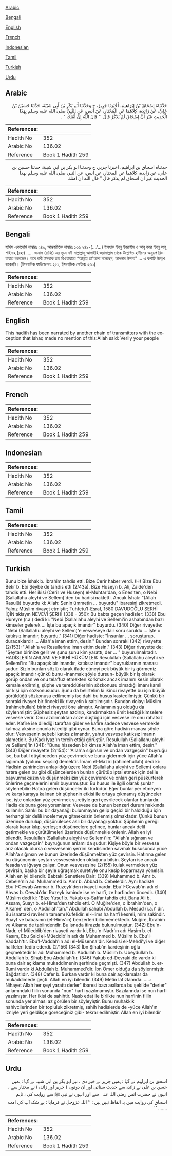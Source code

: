 [Arabic](#arabic)

[Bengali](#bengali)

[English](#english)

[French](#french)

[Indonesian](#indonesian)

[Tamil](#tamil)

[Turkish](#turkish)

[Urdu](#urdu)

## Arabic


<div dir="rtl" lang="ar" style={{fontSize:'larger',backgroundColor:'#f8f9fa',padding:20}}>
حَدَّثَنَاهُ إِسْحَاقُ بْنُ إِبْرَاهِيمَ، أَخْبَرَنَا جَرِيرٌ، ح وَحَدَّثَنَا أَبُو بَكْرِ بْنُ أَبِي شَيْبَةَ، حَدَّثَنَا حُسَيْنُ بْنُ عَلِيٍّ، عَنْ زَائِدَةَ، كِلاَهُمَا عَنِ الْمُخْتَارِ، عَنْ أَنَسٍ، عَنِ النَّبِيِّ صلى الله عليه وسلم بِهَذَا الْحَدِيثِ غَيْرَ أَنَّ إِسْحَاقَ لَمْ يَذْكُرْ قَالَ ‏ "‏ قَالَ اللَّهُ إِنَّ أُمَّتَكَ ‏"‏ ‏.‏
</div>
<div style={{backgroundColor:'#f8f9fa',padding:20, marginBottom: 10}}><table> <thead> <tr> <th>References:</th> <th></th> </tr> </thead> <tbody><tr><td>Hadith No</td><td>352</td></tr><tr><td>Arabic No</td><td>136.02</td></tr><tr><td>Reference</td><td>Book 1 Hadith 259</td></tr></tbody></table></div>


<div dir="rtl" lang="ar" style={{fontSize:'larger',backgroundColor:'#f8f9fa',padding:20}}>
حدثناه اسحاق بن ابراهيم، اخبرنا جرير، ح وحدثنا ابو بكر بن ابي شيبة، حدثنا حسين بن علي، عن زايدة، كلاهما عن المختار، عن انس، عن النبي صلى الله عليه وسلم بهذا الحديث غير ان اسحاق لم يذكر قال " قال الله ان امتك
</div>
<div style={{backgroundColor:'#f8f9fa',padding:20, marginBottom: 10}}><table> <thead> <tr> <th>References:</th> <th></th> </tr> </thead> <tbody><tr><td>Hadith No</td><td>352</td></tr><tr><td>Arabic No</td><td>136.02</td></tr><tr><td>Reference</td><td>Book 1 Hadith 259</td></tr></tbody></table></div>

## Bengali


<div dir="ltr" lang="bn" style={{fontSize:'larger',backgroundColor:'#f8f9fa',padding:20}}>
হাদিস একাডেমি নাম্বারঃ ২৪৯, আন্তর্জাতিক নাম্বারঃ ১৩৬ ২৪৯-(.../...) ইসহাক ইবনু ইবরাহীম ও আবূ বকর ইবনু আবূ শাইবাহ্ (রহঃ) ..... আনাস (রাযিঃ) এর সূত্রে নবী সাল্লাল্লাহু আলাইহি ওয়াসাল্লাম থেকে উল্লেখিত হাদীসের অনুরূপ রিওয়ায়াত করেছেন। তবে রাবী ইসহাক তার রিওয়ায়াতে “আল্লাহ তা'আলা বলেছেন, আপনার উম্মত" ... এ কথাটি উল্লেখ করেননি। (ইসলামিক ফাউন্ডেশনঃ ২৫১, ইসলামিক সেন্টারঃ ২৬০)
</div>
<div style={{backgroundColor:'#f8f9fa',padding:20, marginBottom: 10}}><table> <thead> <tr> <th>References:</th> <th></th> </tr> </thead> <tbody><tr><td>Hadith No</td><td>352</td></tr><tr><td>Arabic No</td><td>136.02</td></tr><tr><td>Reference</td><td>Book 1 Hadith 259</td></tr></tbody></table></div>

## English


<div dir="ltr" lang="en" style={{fontSize:'larger',backgroundColor:'#f8f9fa',padding:20}}>
This hadith has been narrated by another chain of transmitters with the exception that Ishaq made no mention of this:Allah said: Verily your people
</div>
<div style={{backgroundColor:'#f8f9fa',padding:20, marginBottom: 10}}><table> <thead> <tr> <th>References:</th> <th></th> </tr> </thead> <tbody><tr><td>Hadith No</td><td>352</td></tr><tr><td>Arabic No</td><td>136.02</td></tr><tr><td>Reference</td><td>Book 1 Hadith 259</td></tr></tbody></table></div>

## French


<div dir="ltr" lang="fr" style={{fontSize:'larger',backgroundColor:'#f8f9fa',padding:20}}>

</div>
<div style={{backgroundColor:'#f8f9fa',padding:20, marginBottom: 10}}><table> <thead> <tr> <th>References:</th> <th></th> </tr> </thead> <tbody><tr><td>Hadith No</td><td>352</td></tr><tr><td>Arabic No</td><td>136.02</td></tr><tr><td>Reference</td><td>Book 1 Hadith 259</td></tr></tbody></table></div>

## Indonesian


<div dir="ltr" lang="id" style={{fontSize:'larger',backgroundColor:'#f8f9fa',padding:20}}>

</div>
<div style={{backgroundColor:'#f8f9fa',padding:20, marginBottom: 10}}><table> <thead> <tr> <th>References:</th> <th></th> </tr> </thead> <tbody><tr><td>Hadith No</td><td>352</td></tr><tr><td>Arabic No</td><td>136.02</td></tr><tr><td>Reference</td><td>Book 1 Hadith 259</td></tr></tbody></table></div>

## Tamil


<div dir="ltr" lang="ta" style={{fontSize:'larger',backgroundColor:'#f8f9fa',padding:20}}>

</div>
<div style={{backgroundColor:'#f8f9fa',padding:20, marginBottom: 10}}><table> <thead> <tr> <th>References:</th> <th></th> </tr> </thead> <tbody><tr><td>Hadith No</td><td>352</td></tr><tr><td>Arabic No</td><td>136.02</td></tr><tr><td>Reference</td><td>Book 1 Hadith 259</td></tr></tbody></table></div>

## Turkish


<div dir="ltr" lang="tr" style={{fontSize:'larger',backgroundColor:'#f8f9fa',padding:20}}>
Bunu bize İshak b. İbrahim tahdis etti. Bize Cerir haber verdi. (H) Bize Ebu Bekr b. Ebi Şeybe de tahdis etti (2/43a). Bize Huseyn b. Ali, Zaide'den tahdis etti. Her ikisi (Cerir ve Huseyn) el-Muhtar'dan, o Enes'ten, o Nebi (Sallallahu aleyhi ve Sellem)'den bu hadisi nakletti. Ancak İshak: "(Allah Rasulü) buyurdu ki: Allah: Senin ümmetin ... buyurdu" ibaresini zikretmedi. Yalnız Müslim rivayet etmiştir; Tuhfetu'l-Eşraf, 1580 DAVUDOĞLU ŞERHİ İÇİN tıklayın NEVEVİ ŞERHİ (338 - 350): Bu babta geçen hadisler: (338) Ebu Hureyre (r.a.) dedi ki: "Nebi (Sallallahu aleyhi ve Sellemi'in ashabından bazı kimseler gelerek ... İşte bu apaçık imandır" buyurdu. (340) Diğer rivayette: "Nebi (Sallallahu aleyhi ve Sellem)'e vesveseye dair soru soruldu ... İşte o katıksız imandır, buyurdu," (341) Diğer hadiste: "İnsanlar ... soruşturup, duracaklardır ... Allah'a iman ettim, desin." Bundan sonraki (342) rivayette (2/153): ''Allah'a ve Resullerine iman ettim desin." (343) Diğer rivayette de: "Şeytan birinize gelir ve şunu şunu kim yarattı, der ... " buyurulmaktadır. HADİSLERİN ANLAMI VE FIKHİ HÜKÜMLER: Resulullah (Sallallahu aleyhi ve Sellemi'in: "Bu apaçık bir imandır, katıksız imandır" buyruklarının manası şudur: Sizin bunları sözlü olarak ifade etmeyi pek büyük bir iş görmeniz apaçık imandır çünkü bunu -inanmak şöyle dursun- büyük bir iş olarak görüp ondan ve onu telaffuz etmekten korkmak ancak imanını kesin olarak kemale erdirmiş, şüphe ve tereddütlerinin sözkonusu olmadığı imanı kamil bir kişi için sözkonusudur. Şunu da belirtelim ki ikinci rivayette bu işin büyük görüldüğü sözkonusu edilmemiş ise dahi bu husus kastedilmiştir. Çünkü bir sonraki rivayet bir önceki ilk rivayetin kısaltılmışıdır. Bundan dolayı Müslim (rahimehullah) birinci rivayeti öne almıştır. Anlamının şu olduğu da söylenmiştir: Şüphesiz şeytan azdırıp, kandırmaktan ümit kestiği kimselere vesvese verir. Onu azdırmaktan acze düştüğü için vesvese ile onu rahatsız eder. Kafire ise dilediği taraftan gider ve kafire sadece vesvese vermekle kalmaz aksine onunla istediği gibi oynar. Buna göre hadisin manası şöyle olur: Vesvesenin sebebi katıksız imandır, yahut vesvese katıksız imanın alametidir. Bu Kadı İyaz'ın tercih ettiği görüştür. Resulullah (Sallallahu aleyhi ve Sellem)'in (341): "Bunu hisseden bir kimse Allah'a iman ettim, desin." (343) Diğer rivayette (2/154): ''Allah'a sığınsın ve ondan vazgeçsin" buyruğu ise, bu batıl düşünceden yüz çevirmek ve bunu gidermek için yüce Allah'a sığınmak (yolunu seçsin) demektir. İmam el-Maziri (rahimehullah) dedi ki: Hadisin zahirinden anlaşıldığı üzere Nebi (Sallallahu aleyhi ve Sellem) onlara hatıra gelen bu gibi düşüncelerden bunları çürütüp iptal etmek için delile başvurmaksızın ve düşünmeksizin yüz çevirerek ve onları geri püskürterek önlerine geçmelerini emir buyurmuştur. Bu husus ile ilgili olarak şunlar söylenebilir: Hatıra gelen düşünceler iki türlüdür. Eğer bunlar yer etmeyen ve karşı karşıya kalınan bir şüphenin etkisi ile ortaya çıkmamış düşünceler ise, işte onlardan yüz çevirmek suretiyle geri çevrilecek olanlar bunlardır. Hadis de buna göre yorumlanır. Vesvese de bunun benzeri durum hakkında kullanılır. Sanki bu bir dayanağı bulunmayan gelip geçici bir halolduğu için herhangi bir delili incelemeye gitmeksizin önlenmiş olmaktadır. Çünkü bunun üzerinde durulup, düşünülecek asli bir dayanağı yoktur. Şüphenin gereği olarak karar kılıp, yerleşen düşüncelere gelince, bunlar ancak delil getirmekle ve çürütülmeleri üzerinde düşünmekle önlenir. Allah en iyi bilendir. Resulullah (Sallallahu aleyhi ve Sellem)'in: ''Allah'a sığınsın ve ondan vazgeçsin" buyruğunun anlamı da şudur: Kişiye böyle bir vesvese arız olacak olursa o vesvesenin şerrini kendisinden savmak hususunda yüce Allah'a sığınsın ve bunun üzerinde düşünmekten yüz çevirsin. Hatırına gelen bu düşüncenin şeytan vesvesesinden olduğunu bilsin. Şeytan ise ancak fesada ve iğvaya çalışır. Onun vesvesesine (2/155) kulak vermekten yüz çevirsin, başka bir şeyle uğraşmak suretiyle onu kesip koparmaya yönelsin. Allah en iyi bilendir. Babtaki Senetlere Dair: (339) Muhammed b. Amr b. Cebele'nin adı Muhammed b. Amr b. Abbad b. Cebele'dir. Aynı hadiste Ebu'I-Cewab Ammar b. Ruzeyk'den rivayeti vardır. Ebu'I-Cewab'ın adı el-Ahvas b. Cewab'dır. Ruzeyk isminde ise re harfi, ze harfinden öncedir. (340) Müslim dedi ki: "Bize Yusuf b. Yakub es-Saffar tahdis etti. Bana Ali b. Assam, Suayr b. el-Hims'den tahdis etti. O Muğire'den, o İbrahim'den, o Alkame' den, o Abdullah'tan." Abdullah sahabi Abdullah b. Mesud (r.a.)' dır. Bu isnattaki ravilerin tamamı Kufelidir. el-Hims ha harfi kesreli, mim sakindir. Suayf ve babasının (el-Hims'in) benzerleri bilinmemektedir. Muğire, İbrahim ve Alkame de tabiindendir. Bu isnada itirazda bulunulmuştur. (342) Ebu'n-Nadr, el-Müeddib'den rivayeti vardır ki, Ebu'n-Nadr'ın adı Haşim b. el-Kasım, Ebu Said el-Müeddib'in adı da Muhammed b. Müslim b. Ebu'I-Vaddah'tır. Ebu'I-Vaddah'ın adı el-Müsenna'dır. Kendisi el-Mehdi'yi ve diğer halifeleri tedib ederdi. (2/156) (343) İbn Şihab'ın kardeşinin oğlu geçmektedir ki adı Muhammed b. Abdullah b. Müslim b. Ubeydullah b. Abdullah b. Şihab Ebu Abdullah'tır. (346) Yakub ed-Devraki de vardır ki buna dair açıklama mukaddimenin şerhinde geçmişti. (347) Abdullah b. er-Rumi vardır ki Abdullah b. Muhammed'dir. İbn Ömer olduğu da söylenmiştir. Bağdatlıdır. (348) Cafer b. Burkan vardır ki buna dair açıklamalar da mukaddimede geçti. Allah en iyi bilendir. (349) Metin lafızlannda: .....: Nihayet Allah her şeyi yarattı derler" ibaresi bazı asıllarda bu şekilde "derler" anlamındaki fiilin sonunda "nun" harfi yazılmamıştır. Bazılannda ise nun harfi yazılmıştır. Her ikisi de sahihtir. Nasb edat ile birlikte nun harfinin fiilin sonunda yer alması az görülen bir söyleyiştir. Bunu muhakkik nahivcilerinden bir topluluk zikretmiş, sahih hadislerde de -yüce Allah'ın izniyle yeri geldikçe göreceğiniz gibi- tekrar edilmiştir. Allah en iyi bilendir
</div>
<div style={{backgroundColor:'#f8f9fa',padding:20, marginBottom: 10}}><table> <thead> <tr> <th>References:</th> <th></th> </tr> </thead> <tbody><tr><td>Hadith No</td><td>352</td></tr><tr><td>Arabic No</td><td>136.02</td></tr><tr><td>Reference</td><td>Book 1 Hadith 259</td></tr></tbody></table></div>

## Urdu


<div dir="rtl" lang="ur" style={{fontSize:'larger',backgroundColor:'#f8f9fa',padding:20}}>
اسحق بن ابراہیم نے کہا : ہمیں جریر نے خبر دی ، نیز ابو بکر بن ابی شیبہ نے کہا : ہمیں حسن بن علی نے زائدہ سے حدیث سنائی اور ان دونوں ( جریر اور زائدہ ) نے مختار سے ، انہوں نے حضرت انس ‌رضی ‌اللہ ‌عنہ ‌ ‌ سے اور انہوں نے نبی ﷺ سے روایت کی ، تاہم اسحاق کی روایت میں یہ الفاظ نہیں ہیں : ’’ اللہ عزوجل نے فرمایا : بے شک آپ کی امت ....... ‘ ‘
</div>
<div style={{backgroundColor:'#f8f9fa',padding:20, marginBottom: 10}}><table> <thead> <tr> <th>References:</th> <th></th> </tr> </thead> <tbody><tr><td>Hadith No</td><td>352</td></tr><tr><td>Arabic No</td><td>136.02</td></tr><tr><td>Reference</td><td>Book 1 Hadith 259</td></tr></tbody></table></div>